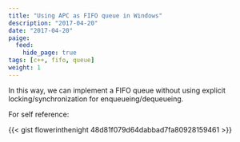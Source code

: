 ```yaml
---
title: "Using APC as FIFO queue in Windows"
description: "2017-04-20"
date: "2017-04-20"
paige:
  feed:
    hide_page: true
tags: [c++, fifo, queue]
weight: 1
---
```


In this way, we can implement a FIFO queue without using explicit locking/synchronization for enqueueing/dequeueing.

For self reference:

{{< gist flowerinthenight 48d81f079d64dabbad7fa80928159461 >}}

<br>
